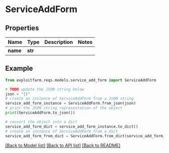 # ServiceAddForm


## Properties

Name | Type | Description | Notes
------------ | ------------- | ------------- | -------------
**name** | **str** |  | 

## Example

```python
from exploitfarm.reqs.models.service_add_form import ServiceAddForm

# TODO update the JSON string below
json = "{}"
# create an instance of ServiceAddForm from a JSON string
service_add_form_instance = ServiceAddForm.from_json(json)
# print the JSON string representation of the object
print(ServiceAddForm.to_json())

# convert the object into a dict
service_add_form_dict = service_add_form_instance.to_dict()
# create an instance of ServiceAddForm from a dict
service_add_form_from_dict = ServiceAddForm.from_dict(service_add_form_dict)
```
[[Back to Model list]](../README.md#documentation-for-models) [[Back to API list]](../README.md#documentation-for-api-endpoints) [[Back to README]](../README.md)


